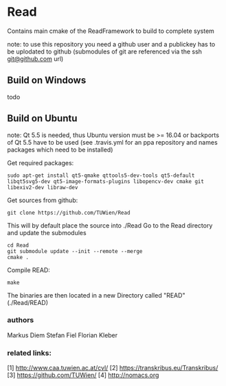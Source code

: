 # Read
Contains main cmake of the ReadFramework to build to complete system

note: to use this repository you need a github user and a publickey has to be uplodated to github (submodules of git are referenced via the ssh git@github.com url)

## Build on Windows

todo

## Build on Ubuntu
note: Qt 5.5 is needed, thus Ubuntu version must be >= 16.04 or backports of Qt 5.5 have to be used (see .travis.yml for an ppa repository and names packages which need to be installed)

Get required packages:

``` console
sudo apt-get install qt5-qmake qttools5-dev-tools qt5-default libqt5svg5-dev qt5-image-formats-plugins libopencv-dev cmake git libexiv2-dev libraw-dev
```

Get sources from github:
``` console
git clone https://github.com/TUWien/Read
```
This will by default place the source into ./Read
Go to the Read directory and update the submodules
``` console
cd Read
git submodule update --init --remote --merge
cmake .
```
Compile READ: 
``` console
make
```

The binaries are then located in a new Directory called "READ" (./Read/READ)

### authors
Markus Diem
Stefan Fiel
Florian Kleber

### related links:
[1] http://www.caa.tuwien.ac.at/cvl/
[2] https://transkribus.eu/Transkribus/
[3] https://github.com/TUWien/
[4] http://nomacs.org